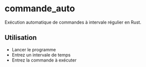 # commande_auto
Exécution automatique de commandes à intervale régulier en Rust.
## Utilisation
* Lancer le programme
* Entrez un intervale de temps
* Entrez la commande à exécuter
